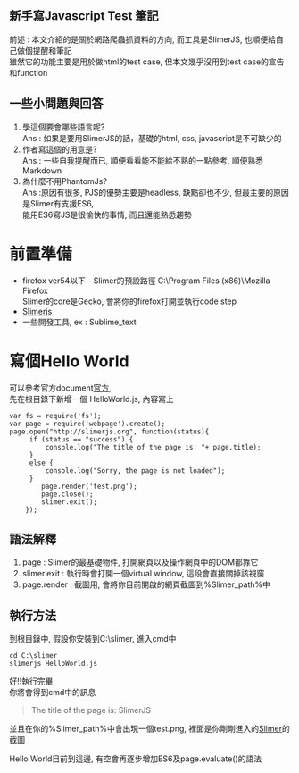 ## 新手寫Javascript Test 筆記

前述 : 本文介紹的是關於網路爬蟲抓資料的方向, 而工具是SlimerJS, 也順便給自己做個提醒和筆記  
雖然它的功能主要是用於做html的test case, 但本文幾乎沒用到test case的宣告和function

## 一些小問題與回答
1. 學這個要會哪些語言呢?  
Ans : 如果是要用SlimerJS的話，基礎的html, css, javascript是不可缺少的
2. 作者寫這個的用意是?  
Ans : 一些自我提醒而已, 順便看看能不能給不熟的一點參考, 順便熟悉Markdown
3. 為什麼不用PhantomJs?  
Ans :原因有很多, PJS的優勢主要是headless, 缺點卻也不少, 但最主要的原因是Slimer有支援ES6,   
能用ES6寫JS是很愉快的事情, 而且還能熟悉趨勢

前置準備
=======
* firefox ver54以下 - Slimer的預設路徑 C:\Program Files (x86)\Mozilla Firefox  
Slimer的core是Gecko, 會將你的firefox打開並執行code step
* [Slimerjs](https://slimerjs.org/download.html/)
* 一些開發工具, ex : Sublime_text

寫個Hello World
===============
可以參考官方document[官方](https://docs.slimerjs.org/current/quick-start.html/),   
先在根目錄下新增一個
HelloWorld.js, 內容寫上
```
var fs = require('fs');
var page = require('webpage').create();
page.open("http://slimerjs.org", function(status){
     if (status == "success") {
         console.log("The title of the page is: "+ page.title);
     }
     else {
         console.log("Sorry, the page is not loaded");
     }
     	page.render('test.png');
		page.close();
		slimer.exit();
	});
```
## 語法解釋
1. page : Slimer的最基礎物件, 打開網頁以及操作網頁中的DOM都靠它
2. slimer.exit : 執行時會打開一個virtual window, 這段會直接關掉該視窗
3. page.render : 截圖用, 會將你目前開啟的網頁截圖到%Slimer_path%中

## 執行方法
到根目錄中, 假設你安裝到C:\slimer, 進入cmd中
```
cd C:\slimer
slimerjs HelloWorld.js
``` 
好!!執行完畢  
你將會得到cmd中的訊息
> The title of the page is: SlimerJS

並且在你的%Slimer_path%中會出現一個test.png, 裡面是你剛剛進入的[Slimer](http://slimerjs.org)的截圖  

Hello World目前到這邊, 有空會再逐步增加ES6及page.evaluate()的語法



